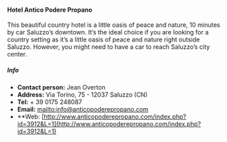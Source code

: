 #### Hotel Antico Podere Propano
  This beautiful country hotel is a little oasis of peace and nature, 10 minutes by car Saluzzo’s downtown. It’s the ideal choice if you are looking for a country setting as it’s a little oasis of peace and nature right outside Saluzzo. However, you might need to have a car to reach Saluzzo’s city center.

##### Info
  * **Contact person:** Jean Overton
  * **Address:** Via Torino, 75 - 12037 Saluzzo (CN)
  * **Tel:** + 39 0175 248087
  * **Email:** [mailto:info@anticopoderepropano.com](info@anticopoderepropano.com)
  * **Web: [http://www.anticopoderepropano.com/index.php?id=3912&L=1](http://www.anticopoderepropano.com/index.php?id=3912&L=1)

